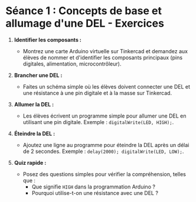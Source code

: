 # **Séance 1 : Concepts de base et allumage d'une DEL - Exercices**

1. **Identifier les composants :**
   - Montrez une carte Arduino virtuelle sur Tinkercad et demandez aux élèves de nommer et d'identifier les composants principaux (pins digitales, alimentation, microcontrôleur).

2. **Brancher une DEL :**
   - Faites un schéma simple où les élèves doivent connecter une DEL et une résistance à une pin digitale et à la masse sur Tinkercad.

3. **Allumer la DEL :**
   - Les élèves écrivent un programme simple pour allumer une DEL en utilisant une pin digitale. Exemple : `digitalWrite(LED, HIGH);`.

4. **Éteindre la DEL :**
   - Ajoutez une ligne au programme pour éteindre la DEL après un délai de 2 secondes. Exemple : `delay(2000); digitalWrite(LED, LOW);`.

5. **Quiz rapide :**
   - Posez des questions simples pour vérifier la compréhension, telles que :
     - Que signifie `HIGH` dans la programmation Arduino ?
     - Pourquoi utilise-t-on une résistance avec une DEL ?
